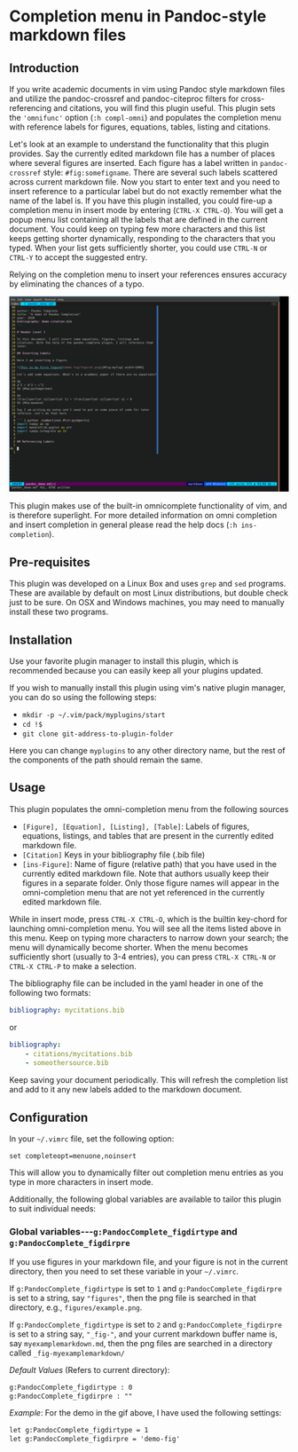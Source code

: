 # Completion menu in Pandoc-style markdown files

## Introduction

If you write academic documents in vim using Pandoc style markdown files and
utilize the pandoc-crossref and pandoc-citeproc filters for cross-referencing
and citations, you will find this plugin useful. This plugin sets the
`'omnifunc'` option (`:h compl-omni`) and populates the completion menu with
reference labels for figures, equations, tables, listing and citations.

Let's look at an example to understand the functionality that this plugin
provides. Say the currently edited markdown file has a number of places where
several figures are inserted. Each figure has a label written in
`pandoc-crossref` style: `#fig:somefigname`. There are several such labels
scattered across current markdown file. Now you start to enter text and you
need to insert reference to a particular label but do not exactly remember what
the name of the label is.  If you have this plugin installed, you could fire-up
a completion menu in insert mode by entering (`CTRL-X CTRL-O`). You will get a
popup menu list containing all the labels that are defined in the current
document.  You could keep on typing few more characters and this list keeps
getting shorter dynamically, responding to the characters that you typed. When
your list gets sufficiently shorter, you could use `CTRL-N` or `CTRL-Y` to
accept the suggested entry.

Relying on the completion menu to insert your references ensures accuracy by
eliminating the chances of a typo.

![A demonstration of how the CTRL-X CTRL-O key-chord fires up a completion menu](demo/Peek-demo.gif "Peek-demo")

This plugin makes use of the built-in omnicomplete functionality of vim, and is
therefore superlight. For more detailed information on omni completion and
insert completion in general please read the help docs (`:h ins-completion`).

## Pre-requisites

This plugin was developed on a Linux Box and uses `grep` and `sed` programs.
These are available by default on most Linux distributions, but double check
just to be sure. On OSX and Windows machines, you may need to manually install
these two programs.

## Installation

Use your favorite plugin manager to install this plugin, which is recommended
because you can easily keep all your plugins updated.

If you wish to manually install this plugin using vim's native plugin manager,
you can do so using the following steps:

- `mkdir -p ~/.vim/pack/myplugins/start`
- `cd !$`
- `git clone git-address-to-plugin-folder`

Here you can change `myplugins` to any other directory name, but the rest of the
components of the path should remain the same.

## Usage

This plugin populates the omni-completion menu from the following sources

- `[Figure], [Equation], [Listing], [Table]`: Labels of figures, equations,
  listings, and tables that are present in the currently edited markdown file.
- `[Citation]` Keys in your bibliography file (.bib file)
- `[ins-Figure]`: Name of figure (relative path) that you have used in the
  currently edited markdown file. Note that authors usually keep their figures
  in a separate folder. Only those figure names will appear in the
  omni-completion menu that are not yet referenced in the currently edited
  markdown file.

While in insert mode, press `CTRL-X CTRL-O`, which is the builtin key-chord for
launching omni-completion menu. You will see all the items listed above in this
menu. Keep on typing more characters to narrow down your search; the menu will
dynamically become shorter. When the menu becomes sufficiently short (usually
to 3-4 entries), you can press `CTRL-X CTRL-N` or `CTRL-X CTRL-P` to make a
selection.

The bibliography file can be included in the yaml header in one of the
following two formats:

``` yaml
bibliography: mycitations.bib
```

or

``` yaml
bibliography:
    - citations/mycitations.bib
    - someothersource.bib
```

Keep saving your document periodically. This will refresh the completion list
and add to it any new labels added to the markdown document.

## Configuration

In your `~/.vimrc` file, set the following option:

``` vim
set completeopt=menuone,noinsert
```

This will allow you to dynamically filter out completion menu entries as you
type in more characters in insert mode.

Additionally, the following global variables are available to tailor this
plugin to suit individual needs:

### Global variables---`g:PandocComplete_figdirtype` and `g:PandocComplete_figdirpre`

If you use figures in your markdown file, and your figure is not in the current
directory, then you need to set these variable in your `~/.vimrc`.

If `g:PandocComplete_figdirtype` is set to `1` and `g:PandocComplete_figdirpre`
is set to a string, say `"figures"`, then the png file is searched in that
directory, e.g., `figures/example.png`.

If `g:PandocComplete_figdirtype` is set to `2` and `g:PandocComplete_figdirpre`
is set to a string say, `"_fig-"`, and your current markdown buffer name is,
say `myexamplemarkdown.md`, then the png files are searched in a directory
called `_fig-myexamplemarkdown/`

*Default Values* (Refers to current directory):

    g:PandocComplete_figdirtype : 0
    g:PandocComplete_figdirpre : ""

*Example*: For the demo in the gif above, I have used the following settings:

``` vim
let g:PandocComplete_figdirtype = 1
let g:PandocComplete_figdirpre = 'demo-fig'
```
